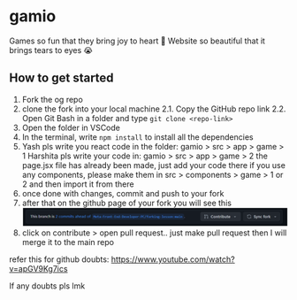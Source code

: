 # gamio
Games so fun that they bring joy to heart 🥰
Website so beautiful that it brings tears to eyes 😭

## How to get started
1. Fork the og repo
2. clone the fork into your local machine 
2.1. Copy the GitHub repo link
2.2. Open Git Bash in a folder and type `git clone <repo-link>`
3. Open the folder in VSCode
4. In the terminal, write `npm install` to install all the dependencies
5. Yash pls write you react code in the folder: gamio > src > app > game > 1
   Harshita pls write your code in: gamio > src > app > game > 2
   the page.jsx file has already been made, just add your code there
   if you use any components, please make them in src > components > game > 1 or 2 and then import it from there
6. once done with changes, commit and push to your fork
7. after that on the github page of your fork you will see this
![alt text](image.png)
8. click on contribute > open pull request.. just make pull request then I will merge it to the main repo

refer this for github doubts: https://www.youtube.com/watch?v=apGV9Kg7ics

If any doubts pls lmk
